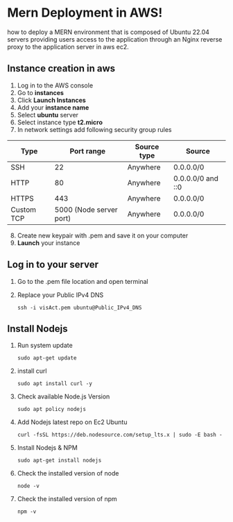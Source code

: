 # Mern Deployment in AWS!
how to deploy a MERN environment that is composed of Ubuntu 22.04 servers providing users access to the application through an Nginx reverse proxy to the application server in aws ec2.

## Instance creation in aws

1. Log in to the AWS console
2. Go to **instances**
3. Click **Launch Instances**
4. Add your **instance name**
5. Select **ubuntu** server
6. Select instance type **t2.micro**
7. In network settings add following security group rules

| Type      |Port range              |Source type|Source            |
| ----------| ---------------------- | --------- |----------------- |
| SSH       | 22                     |Anywhere   |0.0.0.0/0         |
| HTTP      | 80                     |Anywhere   |0.0.0.0/0 and ::0 |
| HTTPS     | 443                    |Anywhere   |0.0.0.0/0         |
| Custom TCP| 5000 (Node server port)|Anywhere   |0.0.0.0/0         |

8. Create new keypair with .pem and save it on your computer
9. **Launch** your instance

## Log in to your server

1. Go to the .pem file location and open terminal
2. Replace your Public IPv4 DNS

    ``` ssh -i visAct.pem ubuntu@Public_IPv4_DNS ```

## Install Nodejs

1. Run system update

   ```sudo apt-get update```

2. install curl

   ```sudo apt install curl -y```

3. Check available Node.js Version

   ```sudo apt policy nodejs```

4. Add Nodejs latest repo on Ec2 Ubuntu

   ```curl -fsSL https://deb.nodesource.com/setup_lts.x | sudo -E bash - ```

5. Install Nodejs & NPM

   ```sudo apt-get install nodejs```

6. Check the installed version of node

   ```node -v```

7. Check the installed version of npm

   ```npm -v```

